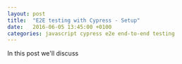 ```yaml
---
layout: post
title:  "E2E testing with Cypress - Setup"
date:   2016-06-05 13:45:00 +0100
categories: javascript cypress e2e end-to-end testing
---
```


In this post we'll discuss 